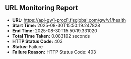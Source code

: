 ## URL Monitoring Report

- **URL:** https://api-gw1-prod1.fisglobal.com/gw/v1/health
- **Start Time:** 2025-08-30T15:50:19.247828
- **End Time:** 2025-08-30T15:50:19.331020
- **Total Time Taken:** 0.083192 seconds
- **HTTP Status Code:** 403
- **Status:** Failure
- **Failure Reason:** HTTP Status Code: 403
